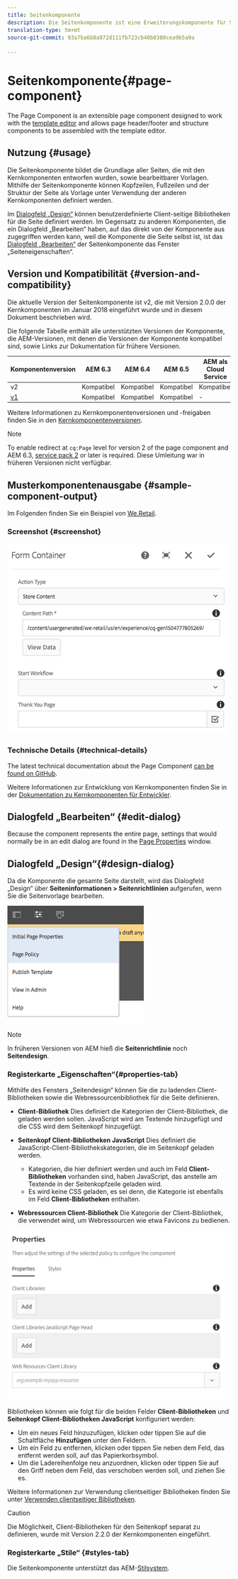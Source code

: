 ```yaml
---
title: Seitenkomponente
description: Die Seitenkomponente ist eine Erweiterungskomponente für Seiten, die mit dem Vorlageneditor arbeitet und es ermöglicht, Seitenkopf-/Fußzeilen- und Strukturkomponenten mit dem Vorlageneditor zusammenzustellen.
translation-type: tm+mt
source-git-commit: 93a7ba6b8a972d111fb723cb40b0380cea9b5a9a

---
```



# Seitenkomponente{#page-component}

The Page Component is an extensible page component designed to work with the [template editor](https://docs.adobe.com/content/help/en/experience-manager-cloud-service/sites/authoring/features/templates.html) and allows page header/footer and structure components to be assembled with the template editor.

## Nutzung {#usage}

Die Seitenkomponente bildet die Grundlage aller Seiten, die mit den Kernkomponenten entworfen wurden, sowie bearbeitbarer Vorlagen. Mithilfe der Seitenkomponente können Kopfzeilen, Fußzeilen und der Struktur der Seite als Vorlage unter Verwendung der anderen Kernkomponenten definiert werden.

Im [Dialogfeld „Design“](#design-dialog) können benutzerdefinierte Client-seitige Bibliotheken für die Seite definiert werden. Im Gegensatz zu anderen Komponenten, die ein Dialogfeld „Bearbeiten“ haben, auf das direkt von der Komponente aus zugegriffen werden kann, weil die Komponente die Seite selbst ist, ist das [Dialogfeld „Bearbeiten“](#edit-dialog) der Seitenkomponente das Fenster „Seiteneigenschaften“.

## Version und Kompatibilität {#version-and-compatibility}

Die aktuelle Version der Seitenkomponente ist v2, die mit Version 2.0.0 der Kernkomponenten im Januar 2018 eingeführt wurde und in diesem Dokument beschrieben wird.

Die folgende Tabelle enthält alle unterstützten Versionen der Komponente, die AEM-Versionen, mit denen die Versionen der Komponente kompatibel sind, sowie Links zur Dokumentation für frühere Versionen.

| Komponentenversion | AEM 6.3 | AEM 6.4 | AEM 6.5 | AEM als Cloud Service |
|---|---|---|---|---|
| v2 | Kompatibel | Kompatibel | Kompatibel | Kompatibel |
| [v1](v1/page-v1.md) | Kompatibel | Kompatibel | Kompatibel | - |

Weitere Informationen zu Kernkomponentenversionen und -freigaben finden Sie in den [Kernkomponentenversionen](/help/versions.md).

>[!NOTE]
>
>To enable redirect at `cq:Page` level for version 2 of the page component and AEM 6.3, [service pack 2](https://helpx.adobe.com/experience-manager/6-3/release-notes/sp2-release-notes.html) or later is required. Diese Umleitung war in früheren Versionen nicht verfügbar.

## Musterkomponentenausgabe {#sample-component-output}

Im Folgenden finden Sie ein Beispiel von [We.Retail](https://docs.adobe.com/content/help/en/experience-manager-65/developing/bestpractices/we-retail/we-retail.html).

### Screenshot {#screenshot}

![](/help/assets/chlimage_1.png)

### Technische Details {#technical-details}

The latest technical documentation about the Page Component [can be found on GitHub](https://adobe.com/go/aem_cmp_tech_page_v2).

Weitere Informationen zur Entwicklung von Kernkomponenten finden Sie in der [Dokumentation zu Kernkomponenten für Entwickler](/help/developing/overview.md).

## Dialogfeld „Bearbeiten“ {#edit-dialog}

Because the component represents the entire page, settings that would normally be in an edit dialog are found in the [Page Properties](https://docs.adobe.com/content/help/en/experience-manager-cloud-service/sites/authoring/fundamentals/page-properties.html) window.

## Dialogfeld „Design“{#design-dialog}

Da die Komponente die gesamte Seite darstellt, wird das Dialogfeld „Design“ über **Seiteninformationen > Seitenrichtlinien** aufgerufen, wenn Sie die Seitenvorlage bearbeiten.

![](/help/assets/screen_shot_2018-04-03at113410.png)

>[!NOTE]
>
>In früheren Versionen von AEM hieß die **Seitenrichtlinie** noch **Seitendesign**.

### Registerkarte „Eigenschaften“{#properties-tab}

Mithilfe des Fensters „Seitendesign“ können Sie die zu ladenden Client-Bibliotheken sowie die Webressourcenbibliothek für die Seite definieren.

* **Client-Bibliothek**
Dies definiert die Kategorien der Client-Bibliothek, die geladen werden sollen. JavaScript wird am Textende hinzugefügt und die CSS wird dem Seitenkopf hinzugefügt.
* **Seitenkopf Client-Bibliotheken JavaScript**
Dies definiert die JavaScript-Client-Bibliothekskategorien, die im Seitenkopf geladen werden.
   * Kategorien, die hier definiert werden und auch im Feld **Client-Bibliotheken** vorhanden sind, haben JavaScript, das anstelle am Textende in der Seitenkopfzeile geladen wird.
   * Es wird keine CSS geladen, es sei denn, die Kategorie ist ebenfalls im Feld **Client-Bibliotheken** enthalten.

* **Webressourcen Client-Bibliothek**
Die Kategorie der Client-Bibliothek, die verwendet wird, um Webressourcen wie etwa Favicons zu bedienen.

![](/help/assets/screenshot_2018-10-19at104949.png)

Bibliotheken können wie folgt für die beiden Felder **Client-Bibliotheken** und **Seitenkopf Client-Bibliotheken JavaScript** konfiguriert werden:

* Um ein neues Feld hinzuzufügen, klicken oder tippen Sie auf die Schaltfläche **Hinzufügen** unter den Feldern.
* Um ein Feld zu entfernen, klicken oder tippen Sie neben dem Feld, das entfernt werden soll, auf das Papierkorbsymbol.
* Um die Ladereihenfolge neu anzuordnen, klicken oder tippen Sie auf den Griff neben dem Feld, das verschoben werden soll, und ziehen Sie es.

Weitere Informationen zur Verwendung clientseitiger Bibliotheken finden Sie unter [Verwenden clientseitiger Bibliotheken](https://helpx.adobe.com/experience-manager/6-5/sites/developing/using/clientlibs.html).

>[!CAUTION]
>
>Die Möglichkeit, Client-Bibliotheken für den Seitenkopf separat zu definieren, wurde mit Version 2.2.0 der Kernkomponenten eingeführt.

### Registerkarte „Stile“ {#styles-tab}

Die Seitenkomponente unterstützt das AEM-[Stilsystem](/help/get-started/authoring.md#component-styling).
